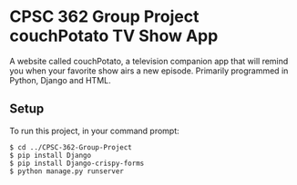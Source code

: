 # CPSC 362 Group Project couchPotato TV Show App
A website called couchPotato, a television companion app that will remind you when your favorite show airs a new episode. Primarily programmed in Python, Django and HTML.
## Setup
To run this project, in your command prompt:
```
$ cd ../CPSC-362-Group-Project
$ pip install Django
$ pip install Django-crispy-forms
$ python manage.py runserver
```
